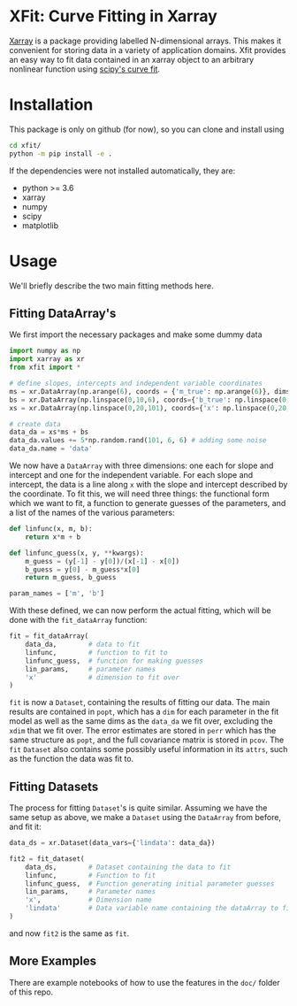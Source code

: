 # XFit: Curve Fitting in Xarray

[Xarray](https://xarray.pydata.org/en/stable/) is a package providing labelled
N-dimensional arrays. 
This makes it convenient for storing data in a variety of application domains. 
Xfit provides an easy way to fit data contained in an xarray object
to an arbitrary nonlinear function using [scipy's curve fit](https://docs.scipy.org/doc/scipy/reference/generated/scipy.optimize.curve_fit.html).

# Installation

This package is only on github (for now), so you can clone and install using
```bash
cd xfit/
python -m pip install -e .
```
If the dependencies were not installed automatically, they are:
- python >= 3.6
- xarray
- numpy
- scipy
- matplotlib


# Usage

We'll briefly describe the two main fitting methods here.

## Fitting DataArray's

We first import the necessary packages and make some dummy data

```python
import numpy as np
import xarray as xr
from xfit import *

# define slopes, intercepts and independent variable coordinates
ms = xr.DataArray(np.arange(6), coords = {'m_true': np.arange(6)}, dims='m_true')
bs = xr.DataArray(np.linspace(0,10,6), coords={'b_true': np.linspace(0,10,6)}, dims='b_true')
xs = xr.DataArray(np.linspace(0,20,101), coords={'x': np.linspace(0,20,101)}, dims='x')

# create data
data_da = xs*ms + bs
data_da.values += 5*np.random.rand(101, 6, 6) # adding some noise
data_da.name = 'data'
```

We now have a `DataArray` with three dimensions: one each for slope 
and intercept and one for the independent variable. 
For each slope and intercept, the data is a line along `x` with the 
slope and intercept described by the coordinate. 
To fit this, we will need three things: the functional form which we
want to fit, a function to generate guesses of the parameters, and 
a list of the names of the various parameters:

```python
def linfunc(x, m, b):
    return x*m + b

def linfunc_guess(x, y, **kwargs):
    m_guess = (y[-1] - y[0])/(x[-1] - x[0])
    b_guess = y[0] - m_guess*x[0]
    return m_guess, b_guess

param_names = ['m', 'b']
```

With these defined, we can now perform the actual fitting, which 
will be done with the `fit_dataArray` function:

```python
fit = fit_dataArray(
    data_da,        # data to fit
    linfunc,        # function to fit to
    linfunc_guess,  # function for making guesses
    lin_params,     # parameter names
    'x'             # dimension to fit over
)
```

`fit` is now a `Dataset`, containing the results of fitting our data.
The main results are contained in `popt`, which has a `dim` for each parameter
in the fit model as well as the same dims as the `data_da` we fit over, excluding
the `xdim` that we fit over.
The error estimates are stored in `perr` which has the same structure as `popt`,
and the full covariance matrix is stored in `pcov`.
The `fit` `Dataset` also contains some possibly useful information in its `attrs`,
such as the function the data was fit to. 

## Fitting Datasets

The process for fitting `Dataset`'s is quite similar. 
Assuming we have the same setup as above, we make a `Dataset` using the `DataArray`
from before, and fit it:

```python
data_ds = xr.Dataset(data_vars={'lindata': data_da})

fit2 = fit_dataset(
    data_ds,        # Dataset containing the data to fit
    linfunc,        # Function to fit
    linfunc_guess,  # Function generating initial parameter guesses
    lin_params,     # Parameter names
    'x',            # Dimension name
    'lindata'       # Data variable name containing the dataArray to fit
)
```

and now `fit2` is the same as `fit`.

## More Examples

There are example notebooks of how to use the features in the `doc/` folder of this repo.